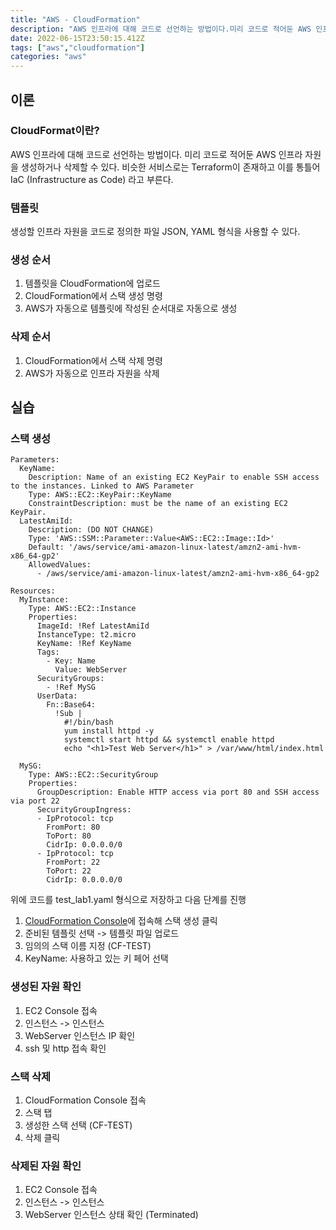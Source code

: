 ```yaml
---
title: "AWS - CloudFormation"
description: "AWS 인프라에 대해 코드로 선언하는 방법이다.미리 코드로 적어둔 AWS 인프라 자원을 생성하거나 삭제할 수 있다.비슷한 서비스로는 Terraform이 존재하고 이를 통틀어 IaC (Infrastructure as Code) 라고 부른다.생성할 인프라 자원을 코드로 정"
date: 2022-06-15T23:50:15.412Z
tags: ["aws","cloudformation"]
categories: "aws"
---
```

## 이론
### CloudFormat이란?
AWS 인프라에 대해 코드로 선언하는 방법이다.
미리 코드로 적어둔 AWS 인프라 자원을 생성하거나 삭제할 수 있다.
비슷한 서비스로는 Terraform이 존재하고 이를 통틀어 IaC (Infrastructure as Code) 라고 부른다.

### 템플릿
생성할 인프라 자원을 코드로 정의한 파일
JSON, YAML 형식을 사용할 수 있다.

### 생성 순서
1. 템플릿을 CloudFormation에 업로드
2. CloudFormation에서 스택 생성 명령
3. AWS가 자동으로 템플릿에 작성된 순서대로 자동으로 생성

### 삭제 순서
1. CloudFormation에서 스택 삭제 명령
2. AWS가 자동으로 인프라 자원을 삭제

## 실습

### 스택 생성
```
Parameters:
  KeyName:
    Description: Name of an existing EC2 KeyPair to enable SSH access to the instances. Linked to AWS Parameter
    Type: AWS::EC2::KeyPair::KeyName
    ConstraintDescription: must be the name of an existing EC2 KeyPair.
  LatestAmiId:
    Description: (DO NOT CHANGE)
    Type: 'AWS::SSM::Parameter::Value<AWS::EC2::Image::Id>'
    Default: '/aws/service/ami-amazon-linux-latest/amzn2-ami-hvm-x86_64-gp2'
    AllowedValues:
      - /aws/service/ami-amazon-linux-latest/amzn2-ami-hvm-x86_64-gp2

Resources:
  MyInstance:
    Type: AWS::EC2::Instance
    Properties:
      ImageId: !Ref LatestAmiId
      InstanceType: t2.micro
      KeyName: !Ref KeyName
      Tags:
        - Key: Name
          Value: WebServer
      SecurityGroups:
        - !Ref MySG
      UserData:
        Fn::Base64:
          !Sub |
            #!/bin/bash
            yum install httpd -y
            systemctl start httpd && systemctl enable httpd
            echo "<h1>Test Web Server</h1>" > /var/www/html/index.html

  MySG:
    Type: AWS::EC2::SecurityGroup
    Properties:
      GroupDescription: Enable HTTP access via port 80 and SSH access via port 22
      SecurityGroupIngress:
      - IpProtocol: tcp
        FromPort: 80
        ToPort: 80
        CidrIp: 0.0.0.0/0
      - IpProtocol: tcp
        FromPort: 22
        ToPort: 22
        CidrIp: 0.0.0.0/0
```

위에 코드를 test_lab1.yaml 형식으로 저장하고 다음 단계를 진행

1. [CloudFormation Console](https://ap-northeast-2.console.aws.amazon.com/cloudformation/home?region=ap-northeast-2)에 접속해 스택 생성 클릭
2. 준비된 템플릿 선택 -> 템플릿 파일 업로드
3. 임의의 스택 이름 지정 (CF-TEST)
4. KeyName: 사용하고 있는 키 페어 선택

### 생성된 자원 확인

1. EC2 Console 접속
2. 인스턴스 -> 인스턴스
3. WebServer 인스턴스 IP 확인
4. ssh 및 http 접속 확인

### 스택 삭제

1. CloudFormation Console 접속
2. 스택 탭
3. 생성한 스택 선택 (CF-TEST)
4. 삭제 클릭

### 삭제된 자원 확인

1. EC2 Console 접속
2. 인스턴스 -> 인스턴스
3. WebServer 인스턴스 상태 확인 (Terminated)
